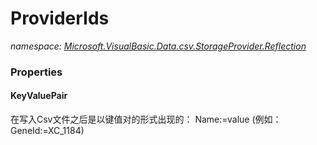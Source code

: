 ﻿# ProviderIds
_namespace: <a href="#" onClick="load('/docs/Microsoft.VisualBasic.Data.csv.StorageProvider.Reflection/index.md')">Microsoft.VisualBasic.Data.csv.StorageProvider.Reflection</a>_






### Properties

#### KeyValuePair
在写入Csv文件之后是以键值对的形式出现的： Name:=value (例如： GeneId:=XC_1184)

